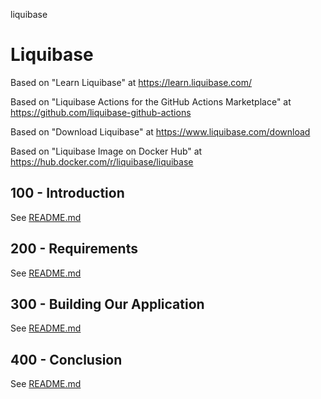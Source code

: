 liquibase
# Liquibase

Based on "Learn Liquibase" at https://learn.liquibase.com/

Based on "Liquibase Actions for the GitHub Actions Marketplace" at https://github.com/liquibase-github-actions

Based on "Download Liquibase" at https://www.liquibase.com/download

Based on "Liquibase Image on Docker Hub" at https://hub.docker.com/r/liquibase/liquibase

## 100 - Introduction

See [README.md](./100/README.md)

## 200 - Requirements

See [README.md](./200/README.md)

## 300 - Building Our Application

See [README.md](./300/README.md)

## 400 - Conclusion

See [README.md](./400/README.md)
